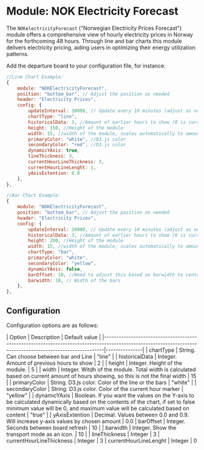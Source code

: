 # Module: NOK Electricity Forecast

The `NOKelectricityForecast` ("Norwegian Electricity Prices Forecast") module offers a comprehensive view of hourly electricity prices in Norway for the forthcoming 48 hours. Through line and bar charts this module delivers electricity pricing, aiding users in optimizing their energy utilization patterns.

Add the departure board to your configuration file, for instance:

```js
//Line Chart Example:
{
    module: "NOKElectricityForecast",
    position: "bottom_bar", // Adjust the position as needed
    header: "Electricity Prices",
    config: {
        updateInterval: 30000, // Update every 10 minutes (adjust as needed)
        chartType: "line",
        historicalData: 3, //Amount of earlier hours to show (0 is current hour)
        height: 150, //Height of the module
        width: 15, //width of the module, scales automatically to amount of bars
        primaryColor: "white", //D3.js color
        secondaryColor: "red", //D3.js color
        dynamicYAxis: true,
        lineThickness: 3,
        currentHourLineThickness: 3,
        currentHourLineLenght: 1,
        yAxisExtention: 0.0
    },
},

//Bar Chart Example:
{
    module: "NOKElectricityForecast",
    position: "bottom_bar", // Adjust the position as needed
    header: "Electricity Prices",
    config: {
        updateInterval: 20000, // Update every 10 minutes (adjust as needed)
        historicalData: 3, //Amount of earlier hours to show (0 is current hour)
        height: 200, //Height of the module
        width: 15, //width of the module, scales automatically to amount of bars
        chartType: "bar",
        primaryColor: "white",
        secondaryColor: "yellow",
        dynamicYAxis: false,
        barOffset: 10, //Need to adjust this based on barwidth to center the bar
        barwidth: 10, // Width of the bars
    },
},
```

## Configuration

Configuration options are as follows:

| Option | Description | Default value |
|------------------------------------------------------------------------------------------------------------------------------------------------------------|---------------|
| chartType | String. Can choose between bar and Line | "line" |
| historicalData | Integer. Amount of previous hours to show | 2 |
| height | Integer. Height of the module. | 5 |
| width | Integer.  Witdh of the module. Total width is calculated based on current amount of hours showing, so this is not the final width | 15 |
| primaryColor | String. D3.js color. Color of the line or the bars | "white" |
| secondaryColor | String. D3.js color. Color of the current hour marker | "yellow" |
| dynamicYAxis | Boolean. If you want the values on the Y-axis to be calculated dynamically based on the contents of the chart, if set to false minimum value will be 0, and maximum value will be calculated based on content | "true" |
| yAxisExtention | Decimal. Values between 0.0 and 0.9. Will increase y-axis values by chosen amount | 0.0
| barOffset | Integer.  Seconds between board refresh | 10 |
| barwidth | Integer. Show the transport mode as an icon. | 10 |
| lineThickness | Integer | 3
| currentHourLineThickness | Integer | 3
| currentHourLineLenght | Integer | 0

